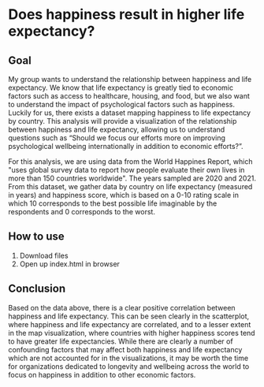 # Does happiness result in higher life expectancy?

## Goal
My group wants to understand the relationship between happiness and life expectancy. We know that life expectancy is greatly tied to economic factors such as access to healthcare, housing, and food, but we also want to understand the impact of psychological factors such as happiness. Luckily for us, there exists a dataset mapping happiness to life expectancy by country. This analysis will provide a visualization of the relationship between happiness and life expectancy, allowing us to understand questions such as “Should we focus our efforts more on improving psychological wellbeing internationally in addition to economic efforts?”.

For this analysis, we are using data from the World Happines Report, which "uses global survey data to report how people evaluate their own lives in more than 150 countries worldwide". The years sampled are 2020 and 2021. From this dataset, we gather data by country on life expectancy (measured in years) and happiness score, which is based on a 0-10 rating scale in which 10 corresponds to the best possible life imaginable by the respondents and 0 corresponds to the worst.

## How to use
1. Download files
2. Open up index.html in browser

## Conclusion
Based on the data above, there is a clear positive correlation between happiness and life expectancy. This can be seen clearly in the scatterplot, where happiness and life expectancy are correlated, and to a lesser extent in the map visualization, where countries with higher happiness scores tend to have greater life expectancies. While there are clearly a number of confounding factors that may affect both happiness and life expectancy which are not accounted for in the visualizations, it may be worth the time for organizations dedicated to longevity and wellbeing across the world to focus on happiness in addition to other economic factors.
